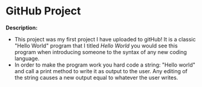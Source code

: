 # GitHub Project

**Description:**
- This project was my first project I have uploaded to gitHub! It is a classic "Hello World" program that I titled *Hello World* you would see this program when introducing someone to the syntax of any new coding language.
- In order to make the program work you hard code a string: "Hello world" and call a print method to write it as output to the user. Any editing of the string causes a new output equal to whatever the user writes.

